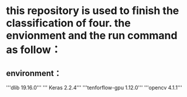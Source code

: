 # this repository is used to finish the classification of four. the envionment and the run command as follow：


## environment：
   '''dlib 19.16.0'''
   ''' Keras 2.2.4'''
   '''tenforflow-gpu 1.12.0'''
   '''opencv 4.1.1'''
    
